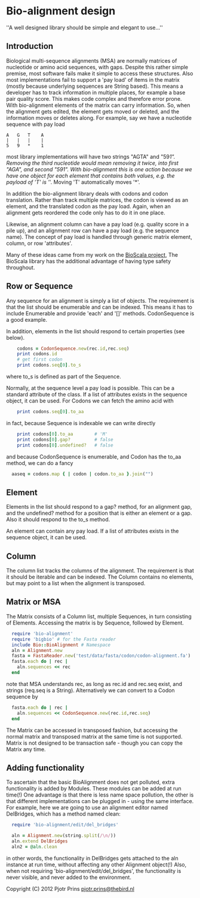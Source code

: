 # Bio-alignment design

''A well designed library should be simple and elegant to use...''

## Introduction

Biological multi-sequence alignments (MSA) are normally matrices of
nucleotide or amino acid sequences, with gaps. Despite this rather
simple premise, most software fails make it simple to access these
structures. Also most implementations fail to support a 'pay load' of
items in the matrix (mostly because underlying sequences are String
based). This means a developer has to track information in multiple
places, for example a base pair quality score. This makes code complex
and therefore error prone. With bio-alignment elements of the matrix
can carry information. So, when the alignment gets edited,
the element gets moved or deleted, and the information moves or
deletes along. For example,
say we have a nucleotide sequence with pay load

    A   G   T    A
    |   |   |    |
    5   9   *    1

most library implementations will have two strings "AGTA" and "59*1".
Removing the third nucleotide would mean removing it twice, into first
"AGA", and second "591". With bio-alignment this is one action because we
have one object for each element that contains both values, e.g. the
payload of 'T' is '*'. Moving 'T' automatically moves '*'.

In addition the bio-alignment library deals with codons and codon translation.
Rather than track multiple matrices, the codon is viewed as an element,
and the translated codon as the pay load. Again, when an alignment gets
reordered the code only has to do it in one place.

Likewise, an alignment column can have a pay load (e.g. quality score
in a pile up), and an alignment row can have a pay load (e.g. the
sequence name). The concept of pay load is handled through generic
matrix element, column, or row 'attributes'.

Many of these ideas came from my work on the [BioScala
project](https://github.com/pjotrp/bioscala/blob/master/doc/design.txt),
The BioScala library has the additional advantage of having type
safety throughout.

## Row or Sequence

Any sequence for an alignment is simply a list of objects. The
requirement is that the list should be enumerable and can be indexed. This means
it has to include Enumerable and provide 'each' and '[]' methods. CodonSequence 
is a good example.

In addition, elements in the list should respond to certain properties (see
below). 

```ruby
    codons = CodonSequence.new(rec.id,rec.seq)
    print codons.id
    # get first codon
    print codons.seq[0].to_s
```

where to_s is defined as part of the Sequence.

Normally, at the sequence level a pay load is possible. This can be a standard
attribute of the class. If a list of attributes exists in the
sequence object, it can be used. For Codons we can fetch the amino
acid with

```ruby
    print codons.seq[0].to_aa
```

in fact, because Sequence is indexable we can write directly

```ruby
    print codons[0].to_aa        # 'M'
    print codons[0].gap?         # false
    print codons[0].undefined?   # false
```

and because CodonSequence is enumerable, and Codon has the to_aa method, we can
do a fancy

```ruby
  aaseq = codons.map { | codon | codon.to_aa }.join("")
```

## Element

Elements in the list should respond to a gap? method, for an alignment
gap, and the undefined? method for a position that is either an
element or a gap. Also it should respond to the to_s method.

An element can contain any pay load.  If a list of attributes exists
in the sequence object, it can be used.

## Column

The column list tracks the columns of the alignment. The requirement
is that it should be iterable and can be indexed. The Column contains
no elements, but may point to a list when the alignment is transposed.

## Matrix or MSA

The Matrix consists of a Column list, multiple Sequences, in turn
consisting of Elements. Accessing the matrix is by Sequence, followed
by Element.

```ruby
  require 'bio-alignment'
  require 'bigbio' # for the Fasta reader
  include Bio::BioAlignment # Namespace
  aln = Alignment.new
  fasta = FastaReader.new('test/data/fasta/codon/codon-alignment.fa')
  fasta.each do | rec |
    aln.sequences << rec
  end
```

note that MSA understands rec, as long as rec.id and rec.seq exist, and strings
(req.seq is a String). Alternatively we can convert to a Codon sequence by

```ruby
  fasta.each do | rec |
    aln.sequences << CodonSequence.new(rec.id,rec.seq)
  end
```

The Matrix can be accessed in transposed fashion, but accessing the normal
matrix and transposed matrix at the same time is not supported.  Matrix is not
designed to be transaction safe - though you can copy the Matrix any time.

## Adding functionality

To ascertain that the basic BioAlignment does not get polluted, extra functionality
is added by Modules. These modules can be added at run time(!) One advantage is
that there is less name space pollution, the other is that different implementations
can be plugged in - using the same interface. For example, here we are going to
use an alignment editor named DelBridges, which has a method named clean:

```ruby
  require 'bio-alignment/edit/del_bridges'

  aln = Alignment.new(string.split(/\n/))
  aln.extend DelBridges
  aln2 = @aln.clean
```

in other words, the functionality in DelBridges gets attached to the aln
instance at run time, without affecting any other Alignment object(!) Also,
when not requiring 'bio-alignment/edit/del_bridges', the functionality is never
visible, and never added to the environment.


Copyright (C) 2012 Pjotr Prins <pjotr.prins@thebird.nl>
